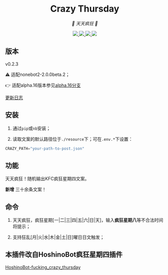 <div align="center">

# Crazy Thursday

<!-- prettier-ignore-start -->
<!-- markdownlint-disable-next-line MD036 -->
_🍗 天天疯狂 🍗_
<!-- prettier-ignore-end -->

</div>

<p align="center">
  
  <a href="https://github.com/MinatoAquaCrews/nonebot_plugin_crazy_thursday/blob/main/LICENSE">
    <img src="https://img.shields.io/github/license/MinatoAquaCrews/nonebot_plugin_crazy_thursday?color=blue">
  </a>
  
  <a href="https://github.com/nonebot/nonebot2">
    <img src="https://img.shields.io/badge/nonebot2-2.0.0beta.2-green">
  </a>
  
  <a href="https://github.com/MinatoAquaCrews/nonebot_plugin_crazy_thursday/releases/tag/v0.2.3">
    <img src="https://img.shields.io/github/v/release/MinatoAquaCrews/nonebot_plugin_crazy_thursday?color=orange">
  </a>

  <a href="https://www.codefactor.io/repository/github/MinatoAquaCrews/nonebot_plugin_crazy_thursday">
    <img src="https://img.shields.io/codefactor/grade/github/MinatoAquaCrews/nonebot_plugin_crazy_thursday/beta?color=red">
  </a>
  
  
</p>
</p>

## 版本

v0.2.3

⚠ 适配nonebot2-2.0.0beta.2；

👉 适配alpha.16版本参见[alpha.16分支](https://github.com/MinatoAquaCrews/nonebot_plugin_crazy_thursday/tree/alpha.16)

[更新日志](https://github.com/MinatoAquaCrews/nonebot_plugin_crazy_thursday/releases/tag/v0.2.3)

## 安装

1. 通过`pip`或`nb`安装；

2. 读取文案的默认路径位于`./resource`下；可在`.env.*`下设置：

```python
CRAZY_PATH="your-path-to-post.json"
```

## 功能

天天疯狂！随机输出KFC疯狂星期四文案。

**新增** 三十余条文案！

## 命令

1. 天天疯狂，疯狂星期[一|二|三|四|五|六|日|天]，输入**疯狂星期八**等不合法时间将提示；

2. 支持狂乱[月|火|水|木|金|土|日]曜日日文触发；

## 本插件改自HoshinoBot疯狂星期四插件

[HoshinoBot-fucking_crazy_thursday](https://github.com/Nicr0n/fucking_crazy_thursday)

